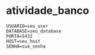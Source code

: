 # atividade_banco
```
USUARIO=seu_user
DATABASE=seu_database
PORTA=5432
HOST=seu_host
SENHA=sua_senha
```